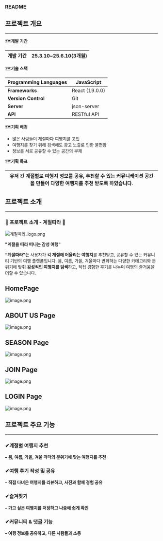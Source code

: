 ### **README**

## 프로젝트 개요

---

🗺️**개발 기간** 

| 개발 기간 | 25.3.10~25.6.10(3개월) |
| --- | --- |

🗺️**기술 스택**

| **Programming Languages** | JavaScript |
| --- | --- |
| **Frameworks** | React (19.0.0) |
| **Version Control** | Git |
| **Server** | json-server |
| **API** | RESTful API |

🗺️**기획 배경**

- 많은 사람들이 계절마다 여행지를 고민
- 여행지를 찾기 위해 검색해도 광고 노출로 인한 불편함
- 정보를 서로 공유할 수 있는 공간의 부재

🗺️**기획 목표**

| 유저 간 계절별로 여행지 정보를 공유, 추천할 수 있는 커뮤니케이션 공간을 만들어 다양한 여행지를 추천 받도록 하였습니다. |
| --- |

## 프로젝트 소개

---

### 🌿 **프로젝트 소개 - 계절따라** 🌿

![계절따라_logo.png](attachment:229774e6-0d81-4626-a716-252475d8c1b9:계절따라_logo.png)

**"계절을 따라 떠나는 감성 여행"**

**“계절따라”는** 사용자가 **각 계절에 어울리는 여행지**를 추천받고, 공유할 수 있는 커뮤니티 기반의 여행 플랫폼입니다. 봄, 여름, 가을, 겨울마다 변화하는 다양한 카테고리와 분위기에 맞춰 **감성적인 여행지를 탐색**하고, 직접 경험한 후기를 나누며 여행의 즐거움을 더할 수 있습니다.

## HomePage

![image.png](attachment:83373f83-79d5-4317-bdef-ec89aecd619b:image.png)

## ABOUT US Page

![image.png](attachment:4306b422-cf86-4872-9b8c-068052e7bd80:image.png)

## SEASON Page

![image.png](attachment:0fb21759-082b-414b-bfd7-2557eec2d19b:image.png)

## JOIN Page

![image.png](attachment:3c8f0f2d-8c14-452f-9923-d98a27e6d05b:image.png)

## LOGIN Page

![image.png](attachment:5356148b-7159-4239-b14a-869f1803cc0d:image.png)

## 프로젝트 주요 기능

---

### ✔**계절별 여행지 추천**

**– 봄, 여름, 가을, 겨울 각각의 분위기에 맞는 여행지를 추천**

### ✔**여행 후기 작성 및 공유**

**– 직접 다녀온 여행지를 리뷰하고, 사진과 함께 경험 공유**

### ✔**즐겨찾기**

**– 가고 싶은 여행지를 저장하고 나중에 쉽게 확인**

### ✔**커뮤니티 & 댓글 기능**

**– 여행 정보를 공유하고, 다른 사람들과 소통**
